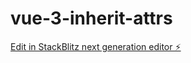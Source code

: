 # vue-3-inherit-attrs

[Edit in StackBlitz next generation editor ⚡️](https://stackblitz.com/~/github.com/ratautas/vue-3-inherit-attrs)